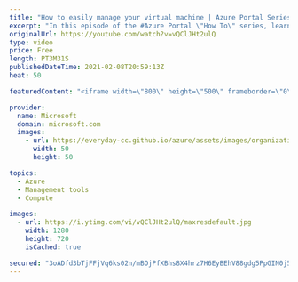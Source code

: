 ```yaml
---
title: "How to easily manage your virtual machine | Azure Portal Series"
excerpt: "In this episode of the #Azure Portal \"How To\" series, learn about the new virtual machine (VM) overview experience, including new ways to quickly get started using your virtual machine.   Try out these features in the Azure portal: https://portal.azure.com   Keep connected on Twitter: https://twitter.com/AzurePortal"
originalUrl: https://youtube.com/watch?v=vQClJHt2ulQ
type: video
price: Free
length: PT3M31S
publishedDateTime: 2021-02-08T20:59:13Z
heat: 50

featuredContent: "<iframe width=\"800\" height=\"500\" frameborder=\"0\" src=\"https://www.youtube.com/embed/vQClJHt2ulQ\" allow=\"accelerometer; autoplay; encrypted-media; gyroscope; picture-in-picture\" allowfullscreen></iframe>"

provider:
  name: Microsoft
  domain: microsoft.com
  images:
    - url: https://everyday-cc.github.io/azure/assets/images/organizations/microsoft.com-50x50.jpg
      width: 50
      height: 50

topics:
  - Azure
  - Management tools
  - Compute

images:
  - url: https://i.ytimg.com/vi/vQClJHt2ulQ/maxresdefault.jpg
    width: 1280
    height: 720
    isCached: true

secured: "3oADfd3bTjFFjVq6ks02n/mBOjPfXBhs8X4hrz7H6EyBEhV88gdg5PpGIN0j5qaXRaIlCBPGD7wAyUofC4hO3xy/JTd0gaAXrw+cQ4WUbzj8EGVTRCV55qNz2oLW0J09riPJoCIPg5+Hqy2cY5DjN6a5QrGT7SiSQqBGaDY1BOs6s4oDoF4vwq5Gw4YdNhvPhcAqMKS1mWezGbyX2WQZLuJ3yov3yqElIrDvlrATqo0Rw3r7cKFJAdegOeBliEwOOCXuoM+AAIl2JvNLe+DgiqwMYtH7qqQxquOAYEZLRdQvT8KFuLyIbumu033XfB6EA8kmO0kAyB+TQhj+Mo3ITAB5UH3axdUQ69EfXa1jAof/aGfQyHQO5DcB6INLL06q7oWeULZedp6sDjUiso/karhVm/GNblGnVQ58Ms0puzY=;mM90eiySeS7YQOE4p0Z6ew=="
---
```


